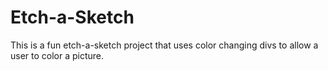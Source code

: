 # Etch-a-Sketch
This is a fun etch-a-sketch project that uses color changing divs to allow a user to color a picture. 